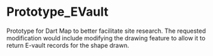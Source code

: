 # Prototype_EVault
Prototype for  Dart Map to better facilitate site research.  The requested modification would include modifying the drawing feature to allow it to return E-vault records for the shape drawn.
